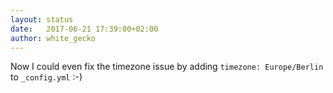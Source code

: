 ```yaml
---
layout: status
date:   2017-06-21 17:39:00+02:00
author: white_gecko
---
```


Now I could even fix the timezone issue by adding `timezone: Europe/Berlin` to `_config.yml` :-)
